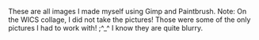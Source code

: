 These are all images I made myself using Gimp and Paintbrush.
Note: On the WICS collage, I did not take the pictures! Those were some of the only pictures I had to work with! ;^_^ I know they are quite blurry.
